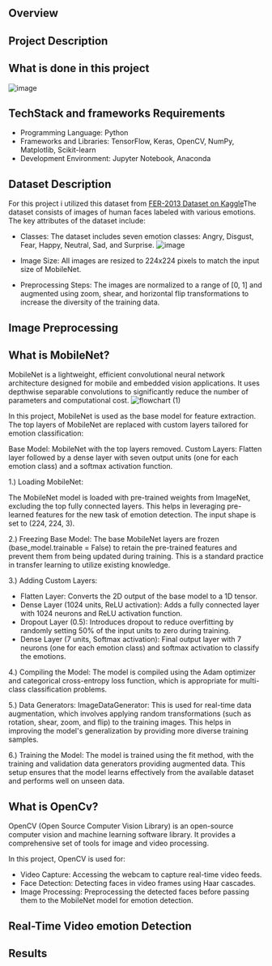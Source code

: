 ## Overview

## Project Description

## What is done in this project
![image](https://github.com/user-attachments/assets/e41839e5-8f1d-46e9-9591-5ccfdbc00d61)

## TechStack and frameworks Requirements
- Programming Language: Python
- Frameworks and Libraries: TensorFlow, Keras, OpenCV, NumPy, Matplotlib, Scikit-learn
- Development Environment: Jupyter Notebook, Anaconda

## Dataset Description
For this project i utilized this dataset from [FER-2013 Dataset on Kaggle](https://www.kaggle.com/datasets/ananthu017/emotion-detection-fer)The dataset consists of images of human faces labeled with various emotions. The key attributes of the dataset include:

- Classes: The dataset includes seven emotion classes: Angry, Disgust, Fear, Happy, Neutral, Sad, and Surprise.
  ![image](https://github.com/user-attachments/assets/1b3425d9-e105-4dd8-959f-5ecc70b1a68f)

- Image Size: All images are resized to 224x224 pixels to match the input size of MobileNet.
- Preprocessing Steps: The images are normalized to a range of [0, 1] and augmented using zoom, shear, and horizontal flip transformations to increase the diversity of the training data.

## Image Preprocessing

## What is MobileNet?
MobileNet is a lightweight, efficient convolutional neural network architecture designed for mobile and embedded vision applications. It uses depthwise separable convolutions to significantly reduce the number of parameters and computational cost.
![flowchart (1)](https://github.com/user-attachments/assets/7db71595-c49f-4fc0-a7a3-bc5af7ea901a)

In this project, MobileNet is used as the base model for feature extraction. The top layers of MobileNet are replaced with custom layers tailored for emotion classification:

Base Model: MobileNet with the top layers removed.
Custom Layers: Flatten layer followed by a dense layer with seven output units (one for each emotion class) and a softmax activation function.

1.) Loading MobileNet:

The MobileNet model is loaded with pre-trained weights from ImageNet, excluding the top fully connected layers. This helps in leveraging pre-learned features for the new task of emotion detection. The input shape is set to (224, 224, 3).

2.) Freezing Base Model:
The base MobileNet layers are frozen (base_model.trainable = False) to retain the pre-trained features and prevent them from being updated during training. This is a standard practice in transfer learning to utilize existing knowledge.

3.) Adding Custom Layers:
- Flatten Layer: Converts the 2D output of the base model to a 1D tensor.
- Dense Layer (1024 units, ReLU activation): Adds a fully connected layer with 1024 neurons and ReLU activation function.
- Dropout Layer (0.5): Introduces dropout to reduce overfitting by randomly setting 50% of the input units to zero during training.
- Dense Layer (7 units, Softmax activation): Final output layer with 7 neurons (one for each emotion class) and softmax activation to classify the emotions.
  
4.) Compiling the Model:
The model is compiled using the Adam optimizer and categorical cross-entropy loss function, which is appropriate for multi-class classification problems.

5.) Data Generators:
ImageDataGenerator: This is used for real-time data augmentation, which involves applying random transformations (such as rotation, shear, zoom, and flip) to the training images. This helps in improving the model's generalization by providing more diverse training samples.

6.) Training the Model:
The model is trained using the fit method, with the training and validation data generators providing augmented data. This setup ensures that the model learns effectively from the available dataset and performs well on unseen data.

## What is OpenCv?
OpenCV (Open Source Computer Vision Library) is an open-source computer vision and machine learning software library. It provides a comprehensive set of tools for image and video processing.

In this project, OpenCV is used for:
- Video Capture: Accessing the webcam to capture real-time video feeds.
- Face Detection: Detecting faces in video frames using Haar cascades.
- Image Processing: Preprocessing the detected faces before passing them to the MobileNet model for emotion detection.

## Real-Time Video emotion Detection

## Results

